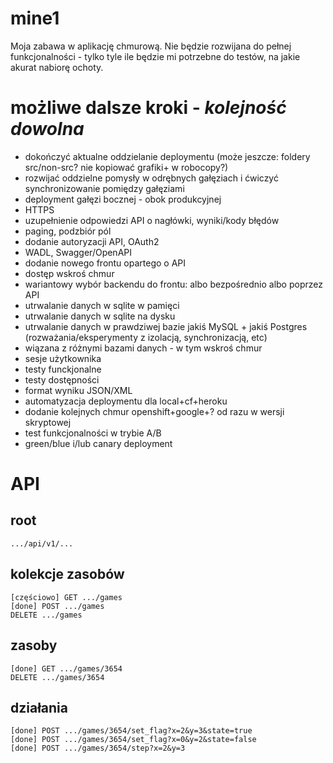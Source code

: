 # mine1

Moja zabawa w aplikację chmurową. 
Nie będzie rozwijana do pełnej funkcjonalności - tylko tyle ile będzie mi potrzebne do testów, na jakie akurat nabiorę ochoty.

# możliwe dalsze kroki - _kolejność dowolna_

* dokończyć aktualne oddzielanie deploymentu (może jeszcze: foldery src/non-src? nie kopiować grafiki+ w robocopy?)
* rozwijać oddzielne pomysły w odrębnych gałęziach i ćwiczyć synchronizowanie pomiędzy gałęziami
* deployment gałęzi bocznej - obok produkcyjnej
* HTTPS
* uzupełnienie odpowiedzi API o nagłówki, wyniki/kody błędów
* paging, podzbiór pól
* dodanie autoryzacji API, OAuth2
* WADL, Swagger/OpenAPI
* dodanie nowego frontu opartego o API
* dostęp wskroś chmur
* wariantowy wybór backendu do frontu: albo bezpośrednio albo poprzez API
* utrwalanie danych w sqlite w pamięci
* utrwalanie danych w sqlite na dysku
* utrwalanie danych w prawdziwej bazie jakiś MySQL + jakiś Postgres (rozważania/eksperymenty z izolacją, synchronizacją, etc)
* wiązana z różnymi bazami danych - w tym wskroś chmur
* sesje użytkownika
* testy funckjonalne
* testy dostępności
* format wyniku JSON/XML
* automatyzacja deploymentu dla local+cf+heroku
* dodanie kolejnych chmur openshift+google+? od razu w wersji skryptowej
* test funkcjonalności w trybie A/B
* green/blue i/lub canary deployment


# API

## root

	.../api/v1/...

## kolekcje zasobów
	[częściowo] GET .../games
	[done] POST .../games
	DELETE .../games      

## zasoby
	[done] GET .../games/3654
	DELETE .../games/3654

## działania
	[done] POST .../games/3654/set_flag?x=2&y=3&state=true
	[done] POST .../games/3654/set_flag?x=0&y=2&state=false
	[done] POST .../games/3654/step?x=2&y=3
